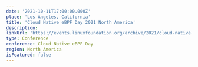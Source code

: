 ```yaml
---
date: '2021-10-11T17:00:00.000Z'
place: 'Los Angeles, California'
title: 'Cloud Native eBPF Day 2021 North America'
description:
linkUrl: 'https://events.linuxfoundation.org/archive/2021/cloud-native-ebpf-day-north-america/program/schedule/'
type: Conference
conference: Cloud Native eBPF Day
region: North America
isFeatured: false
---
```

